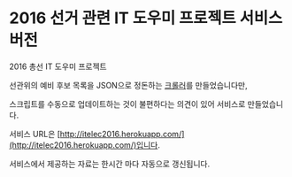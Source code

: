 # 2016 선거 관련 IT 도우미 프로젝트 서비스 버전

2016 총선 IT 도우미 프로젝트

선관위의 예비 후보 목록을 JSON으로 정돈하는 [크롤러](https://github.com/everywish/itelec2016)를 만들었습니다만, 

스크립트를 수동으로 업데이트하는 것이 불편하다는 의견이 있어 서비스로 만들었습니다.

서비스 URL은 [http://itelec2016.herokuapp.com/](http://itelec2016.herokuapp.com/)입니다. 

서비스에서 제공하는 자료는 한시간 마다 자동으로 갱신됩니다.
